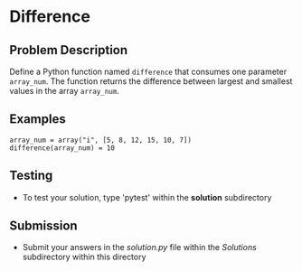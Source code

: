 # Difference 

## Problem Description 
Define a Python function named `difference` that consumes one parameter `array_num`. The function returns the difference between largest and smallest values in the array `array_num`.

## Examples
```
array_num = array("i", [5, 8, 12, 15, 10, 7])
difference(array_num) = 10
```

## Testing
* To test your solution, type 'pytest' within the **solution** subdirectory

## Submission
* Submit your answers in the *solution.py* file within the *Solutions* subdirectory within this directory